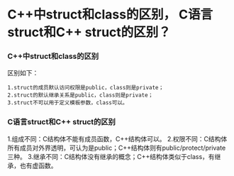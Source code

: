 # C++中struct和class的区别，  C语言struct和C++ struct的区别？

### C++中struct和class的区别
区别如下：

    1.struct的成员默认访问权限是public，class则是private；
    2.struct的默认继承关系是public，class则是private；
    3.struct不可以用于定义模板参数，class可以。

### C语言struct和C++ struct的区别

  1.组成不同：C结构体不能有成员函数，C++结构体可以。
  2.权限不同：C结构体所有成员对外界透明，可认为是public；C++结构体则有public/protect/private三种。
  3.继承不同：C结构体没有继承的概念；C++结构体类似于class，有继承，也有虚函数。
